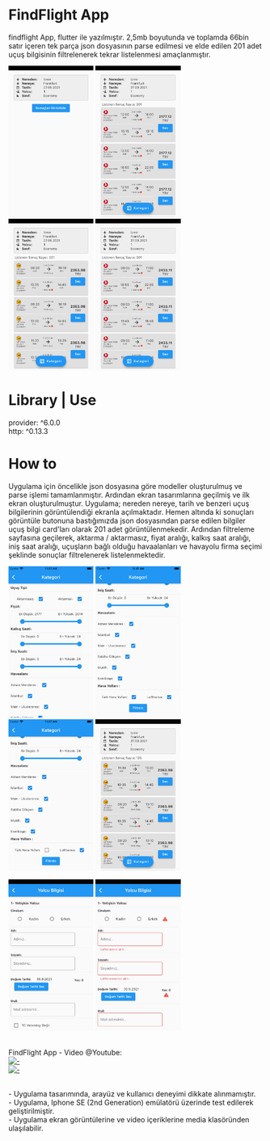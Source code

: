 # FindFlight App

findflight App, flutter ile yazılmıştır. 2,5mb boyutunda ve toplamda 66bin satır içeren tek parça json dosyasının parse edilmesi ve elde edilen 201 adet uçuş bilgisinin filtrelenerek tekrar listelenmesi amaçlanmıştır.

<img src="media/1.png" alt="drawing" height="300"/> <img src="media/2.png" alt="drawing" height="300"/> <img src="media/3.png" alt="drawing" height="300"/> <img src="media/4.png" alt="drawing" height="300"/>

# Library | Use
provider: ^6.0.0
<br />http: ^0.13.3

# How to
Uygulama için öncelikle json dosyasına göre modeller oluşturulmuş ve parse işlemi tamamlanmıştır.
Ardından ekran tasarımlarına geçilmiş ve ilk ekran oluşturulmuştur. Uygulama; nereden nereye, tarih ve benzeri uçuş bilgilerinin görüntülendiği ekranla açılmaktadır. Hemen altında ki sonuçları görüntüle butonuna bastığımızda json dosyasından parse edilen bilgiler uçuş bilgi card'ları olarak 201 adet görüntülenmekedir. 
Ardından filtreleme sayfasına geçilerek, aktarma / aktarmasız, fiyat aralığı, kalkış saat aralığı, iniş saat aralığı, uçuşların bağlı olduğu havaalanları ve havayolu firma seçimi şeklinde sonuçlar filtrelenerek listelenmektedir.

<img src="media/5.png" alt="drawing" height="300"/> <img src="media/6.png" alt="drawing" height="300"/> <img src="media/7.png" alt="drawing" height="300"/> <img src="media/8.png" alt="drawing" height="300"/>

<img src="media/9.png" alt="drawing" height="300"/> <img src="media/10.png" alt="drawing" height="300"/>

<br /> FindFlight App - Video @Youtube: 
<br />[![-](http://img.youtube.com/vi/LED03IRaDTk/0.jpg)](http://www.youtube.com/watch?v=LED03IRaDTk "FindFlight App - Ödev")
<br />[![-](https://img.youtu.com/vi/WxzZP7Klcrw/0.jpg)](https://youtu.be/WxzZP7Klcrw "FindFlight App - Validasyon")


<br />- Uygulama tasarımında, arayüz ve kullanıcı deneyimi dikkate alınmamıştır. 
<br />- Uygulama, Iphone SE (2nd Generation) emülatörü üzerinde test edilerek geliştirilmiştir.
<br />- Uygulama ekran görüntülerine ve video içeriklerine media klasöründen ulaşılabilir.
